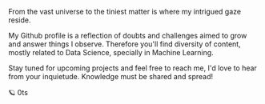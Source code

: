 From the vast universe to the tiniest matter is where my intrigued gaze reside.

My Github profile is a reflection of doubts and challenges aimed to grow and answer things I observe. Therefore you'll find diversity of content, mostly related to Data Science, specially in Machine Learning.

Stay tuned for upcoming projects and feel free to reach me, I'd love to hear from your inquietude. Knowledge must be shared and spread!

:ringed_planet: 0ts
